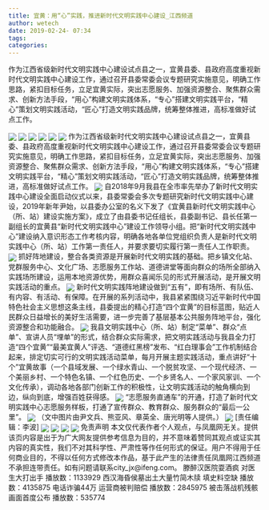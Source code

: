 ```yaml
---
title: 宜黄：用“心”实践，推进新时代文明实践中心建设_江西频道
author: wetech
date: 2019-02-24- 07:34
tags: 
categories: 
---
```

作为江西省级新时代文明实践中心建设试点县之一，宜黄县委、县政府高度重视新时代文明实践中心建设工作，通过召开县委常委会议专题研究实施意见，明确工作思路，紧扣目标任务，立足宜黄实际，突出志愿服务、加强资源整合、聚焦群众需求、创新方法手段，“用心”构建文明实践体系，“专心”搭建文明实践平台，“精心”策划文明实践活动，“匠心”打造文明实践品牌，统筹整体推进，高标准做好试点工作。
<!-- more -->
                
<img align="center" border="0" src="http://p2.ifengimg.com/fck/2019_09/ada4b615976bbe4_w800_h310.jpg" />
                
<img align="center" border="0" src="http://p2.ifengimg.com/fck/2019_09/b698460f95677b5_w1072_h681.jpg" />
                
<img align="center" border="0" src="http://p2.ifengimg.com/fck/2019_09/a1d11262196c59f_w1000_h667.jpg" />
            
<img align="center" border="0" src="http://p2.ifengimg.com/fck/2019_09/9759cdddfdf6acc_w1080_h685.jpg" />
<img align="center" border="0" src="http://p2.ifengimg.com/fck/2019_09/d59529ec84e7ee8_w1080_h720.jpg" />
<img align="center" border="0" src="http://p2.ifengimg.com/fck/2019_09/1bb575a9177e011_w1080_h810.jpg" />
作为江西省级新时代文明实践中心建设试点县之一，宜黄县委、县政府高度重视新时代文明实践中心建设工作，通过召开县委常委会议专题研究实施意见，明确工作思路，紧扣目标任务，立足宜黄实际，突出志愿服务、加强资源整合、聚焦群众需求、创新方法手段，“用心”构建文明实践体系，“专心”搭建文明实践平台，“精心”策划文明实践活动，“匠心”打造文明实践品牌，统筹整体推进，高标准做好试点工作。
<img align="center" border="0" src="http://p2.ifengimg.com/fck/2019_09/51304630a7b0139_w1080_h810.jpg" />
自2018年9月我县在全市率先举办了新时代文明实践中心建设全面启动仪式以来，县委常委会多次专题研究新时代文明实践中心建设，2019年新年尹始，以县委办公室的名义下发了《宜黄县新时代文明实践中心（所、站）建设实施方案》，成立了由县委书记任组长，县委副书记、县长任第一副组长的宜黄县“新时代文明实践中心”建设工作领导小组。把“新时代文明实践中心”建设纳入意识形态工作考核内容，明确各地各单位党组织负责人是新时代文明实践中心（所、站）工作第一责任人，并要求要切实履行第一责任人工作职责。
<img align="center" border="0" src="http://p2.ifengimg.com/fck/2019_09/3b63253a353285e_w800_h498.jpg" />
抓好阵地建设，整合各类资源是开展新时代文明实践的基础。把乡镇文化站、党群服务中心、文化广场、志愿服务工作站、道德讲堂等面向群众的场所全部纳入实践场所建设，运用本地资源优势，用群众喜闻乐见的形式开展活动，是开展文明实践活动的重点。
<img align="center" border="0" src="http://p2.ifengimg.com/fck/2019_09/a16679601a8df5f_w800_h642.jpg" />
新时代文明实践阵地建设做到“五有”，即有场所、有队伍、有内容、有活动、有保障。在开展的系列活动中，我县紧紧围绕习近平新时代中国特色社会主义思想这条主线，县委提出的精心打造“四个宜黄”的目标蓝图，贴近人民群众日益增长的美好生活需要，进一步完善了基层基本公共服务阵地平台，强化资源整合和功能融合。
<img align="center" border="0" src="http://p2.ifengimg.com/fck/2019_09/278b1a7ecef173f_w1000_h667.jpg" />
我县文明实践中心（所、站）制定“菜单”、群众“点单”、宣讲人员“埋单”的形式，结合群众实际需求，把文明实践活动与我县全力打造“四个宜黄”“最美宜黄人”评选、“道德红黑榜”发布、“红白理事会”工作机制结合起来，排定切实可行的文明实践活动菜单，每月开展主题实践活动，重点讲好“十个”宜黄故事（一个县域发展、一个绿水青山、一个脱贫攻坚、一个现代经济、一个美丽乡村、一个特色名镇、一个红色历史、一个乡贤名人、一个家风家训、一个文化传承），调动各地各部门创新工作的积极性，让文明实践活动的触角横向到边，纵向到底，增强百姓获得感。
<img align="center" border="0" src="http://p2.ifengimg.com/fck/2019_09/af45a347842b4af_w800_h601.jpg" />
“志愿服务直通车”的开通，打造了新时代文明实践中心志愿服务样板，打通了宣传群众、教育群众、服务群众的“最后一公里”。
<img align="center" border="0" src="http://p2.ifengimg.com/fck/2019_09/3babe87aebc6324_w800_h587.jpg" />
（文中图片由尹文兵、熊亚风、章英全、唐光明等人提供。）
<img align="center" border="0" src="http://p2.ifengimg.com/fck/2019_09/b5def1213b22a0c_w497_h497.jpg" />
[责任编辑：李波]
<img align="center" border="0" src="http://p2.ifengimg.com/fck/2019_09/4ba4d3bc01946df_w1012_h677.jpg" />
            
<img align="center" border="0" src="http://p2.ifengimg.com/fck/2019_09/a8bc141d1b9f330_w1080_h720.jpg" />
<img align="center" border="0" src="http://p2.ifengimg.com/fck/2019_09/c5be522fd334d67_w1080_h720.jpg" />
<img align="center" border="0" src="http://p2.ifengimg.com/a/2016/0810/204c433878d5cf9size1_w16_h16.png" />
免责声明
本文仅代表作者个人观点，与凤凰网无关。提供该页内容是出于为广大网友提供参考信息为目的，并不意味着赞同其观点或证实其内容的真实性，我们不对其科学性、严肃性等作任何形式的保证。用户不得用于任何商业目的，不得以任何方式修改本作品，基于此产生的法律责任凤凰网江西频道不承担连带责任。如有问题请联系city_jx@ifeng.com。
滕醉汉医院耍酒疯 对医生大打出手
播放数：1133929
西汉海昏侯墓出土大量竹简木牍 填史料空缺
播放数：4135875
电话诈骗44万 运营商被判赔偿
播放数：2845975
被击落战机残骸画面首度公布
播放数：535774

